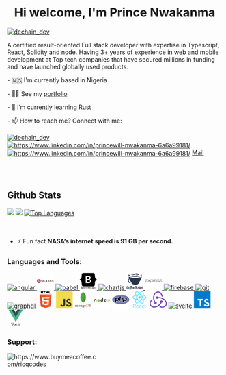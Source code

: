 <h1 align="center">Hi welcome, I'm Prince Nwakanma</h1>

<div display='flex'>
  <p align="left"> <a href="https://twitter.com/dechain_dev" target="blank"><img src="https://img.shields.io/twitter/follow/dechain_dev?logo=twitter&style=for-the-badge" alt="dechain_dev" /></a></p>
</div>
<p>A certified result-oriented Full stack developer with expertise in Typescript, React, Solidity and node. Having 3+ years of
experience in web and mobile development at Top tech companies that have secured millions in funding and have
launched globally used products.</p>

<p>
- 🇳🇬 I'm currently based in Nigeria
</p>
<p>
- 👨‍💻 See my <a href="https://ricqcodes.dev" target="_blank" rel="noreferer">portfolio</a>
</p>
<p>
- 🧠 I’m currently learning Rust
</p>
<p>
- 📫 How to reach me? Connect with me:
</p>
<p align="left">
<a href="https://twitter.com/dechain_dev" target="blank"><img align="center" src="https://raw.githubusercontent.com/rahuldkjain/github-profile-readme-generator/master/src/images/icons/Social/twitter.svg" alt="dechain_dev" height="30" width="40" /></a>
<a href="https://linkedin.com/in/https://www.linkedin.com/in/princewill-nwakanma-6a6a99181/" target="blank"><img align="center" src="https://raw.githubusercontent.com/rahuldkjain/github-profile-readme-generator/master/src/images/icons/Social/linked-in-alt.svg" alt="https://www.linkedin.com/in/princewill-nwakanma-6a6a99181/" height="30" width="40" /></a>
<a href="https://discordapp.com/users/Prince_Dev#0148" target="blank"><img align="center" src="https://raw.githubusercontent.com/rahuldkjain/github-profile-readme-generator/master/src/images/icons/Social/discord.svg" alt="https://www.linkedin.com/in/princewill-nwakanma-6a6a99181/" height="40" width="40" /></a>
 <a href="mailto:nwakanmaprince1996@gmail.com" target="_blank" rel="noreferer">Mail</a>
</p>

<br />
<br />


<h2>Github Stats</h2>
<div>
<a href="https://github.com/ricqcodes"><img src="https://streak-stats.demolab.com?user=ricqcodes&theme=dark"/></a>
<a href="https://github.com/ricqcodes"><img src="https://github-readme-stats.vercel.app/api?username=ricqcodes&theme=dark"/></a>
<a href="https://github.com/ricqcodes" align="left"><img src="https://github-readme-stats.vercel.app/api/top-langs/?username=ricqcodes&langs_count=5&title_color=ffff&text_color=ffff&icon_color=ec4899&bg_color=141414&hide_border=false&border_color=ffff&locale=en&custom_title=Top%20%Languages" alt="Top Languages" /></a>

</div>


<br/>
<br/>

- ⚡ Fun fact **NASA’s internet speed is 91 GB per second.**

<h3 align="left">Languages and Tools:</h3>
<p align="left"> <a href="https://angular.io" target="_blank" rel="noreferrer"> <img src="https://angular.io/assets/images/logos/angular/angular.svg" alt="angular" width="40" height="40"/> </a> <a href="https://angular.io" target="_blank" rel="noreferrer"> <img src="https://raw.githubusercontent.com/devicons/devicon/master/icons/angularjs/angularjs-original-wordmark.svg" alt="angularjs" width="40" height="40"/> </a> <a href="https://babeljs.io/" target="_blank" rel="noreferrer"> <img src="https://www.vectorlogo.zone/logos/babeljs/babeljs-icon.svg" alt="babel" width="40" height="40"/> </a> <a href="https://getbootstrap.com" target="_blank" rel="noreferrer"> <img src="https://raw.githubusercontent.com/devicons/devicon/master/icons/bootstrap/bootstrap-plain-wordmark.svg" alt="bootstrap" width="40" height="40"/> </a> <a href="https://www.chartjs.org" target="_blank" rel="noreferrer"> <img src="https://www.chartjs.org/media/logo-title.svg" alt="chartjs" width="40" height="40"/> </a> <a href="https://offeescript.org" target="_blank" rel="noreferrer"> <img src="https://raw.githubusercontent.com/devicons/devicon/master/icons/coffeescript/coffeescript-original-wordmark.svg" alt="coffeescript" width="40" height="40"/> </a> <a href="https://expressjs.com" target="_blank" rel="noreferrer"> <img src="https://raw.githubusercontent.com/devicons/devicon/master/icons/express/express-original-wordmark.svg" alt="express" width="40" height="40"/> </a> <a href="https://firebase.google.com/" target="_blank" rel="noreferrer"> <img src="https://www.vectorlogo.zone/logos/firebase/firebase-icon.svg" alt="firebase" width="40" height="40"/> </a> <a href="https://git-scm.com/" target="_blank" rel="noreferrer"> <img src="https://www.vectorlogo.zone/logos/git-scm/git-scm-icon.svg" alt="git" width="40" height="40"/> </a> <a href="https://graphql.org" target="_blank" rel="noreferrer"> <img src="https://www.vectorlogo.zone/logos/graphql/graphql-icon.svg" alt="graphql" width="40" height="40"/> </a> <a href="https://www.w3.org/html/" target="_blank" rel="noreferrer"> <img src="https://raw.githubusercontent.com/devicons/devicon/master/icons/html5/html5-original-wordmark.svg" alt="html5" width="40" height="40"/> </a> <a href="https://developer.mozilla.org/en-US/docs/Web/JavaScript" target="_blank" rel="noreferrer"> <img src="https://raw.githubusercontent.com/devicons/devicon/master/icons/javascript/javascript-original.svg" alt="javascript" width="40" height="40"/> </a> <a href="https://www.mongodb.com/" target="_blank" rel="noreferrer"> <img src="https://raw.githubusercontent.com/devicons/devicon/master/icons/mongodb/mongodb-original-wordmark.svg" alt="mongodb" width="40" height="40"/> </a> <a href="https://nodejs.org" target="_blank" rel="noreferrer"> <img src="https://raw.githubusercontent.com/devicons/devicon/master/icons/nodejs/nodejs-original-wordmark.svg" alt="nodejs" width="40" height="40"/> </a> <a href="https://www.php.net" target="_blank" rel="noreferrer"> <img src="https://raw.githubusercontent.com/devicons/devicon/master/icons/php/php-original.svg" alt="php" width="40" height="40"/> </a> <a href="https://reactjs.org/" target="_blank" rel="noreferrer"> <img src="https://raw.githubusercontent.com/devicons/devicon/master/icons/react/react-original-wordmark.svg" alt="react" width="40" height="40"/> </a> <a href="https://redux.js.org" target="_blank" rel="noreferrer"> <img src="https://raw.githubusercontent.com/devicons/devicon/master/icons/redux/redux-original.svg" alt="redux" width="40" height="40"/> </a> <a href="https://svelte.dev" target="_blank" rel="noreferrer"> <img src="https://upload.wikimedia.org/wikipedia/commons/1/1b/Svelte_Logo.svg" alt="svelte" width="40" height="40"/> </a> <a href="https://www.typescriptlang.org/" target="_blank" rel="noreferrer"> <img src="https://raw.githubusercontent.com/devicons/devicon/master/icons/typescript/typescript-original.svg" alt="typescript" width="40" height="40"/> </a> <a href="https://vuejs.org/" target="_blank" rel="noreferrer"> <img src="https://raw.githubusercontent.com/devicons/devicon/master/icons/vuejs/vuejs-original-wordmark.svg" alt="vuejs" width="40" height="40"/> </a> </p>

<h3 align="left">Support:</h3>
<p><a href="https://www.buymeacoffee.com/ricqcodes"> <img align="left" src="https://cdn.buymeacoffee.com/buttons/v2/default-yellow.png" height="50" width="210" alt="https://www.buymeacoffee.com/ricqcodes" /></a></p><br><br>
